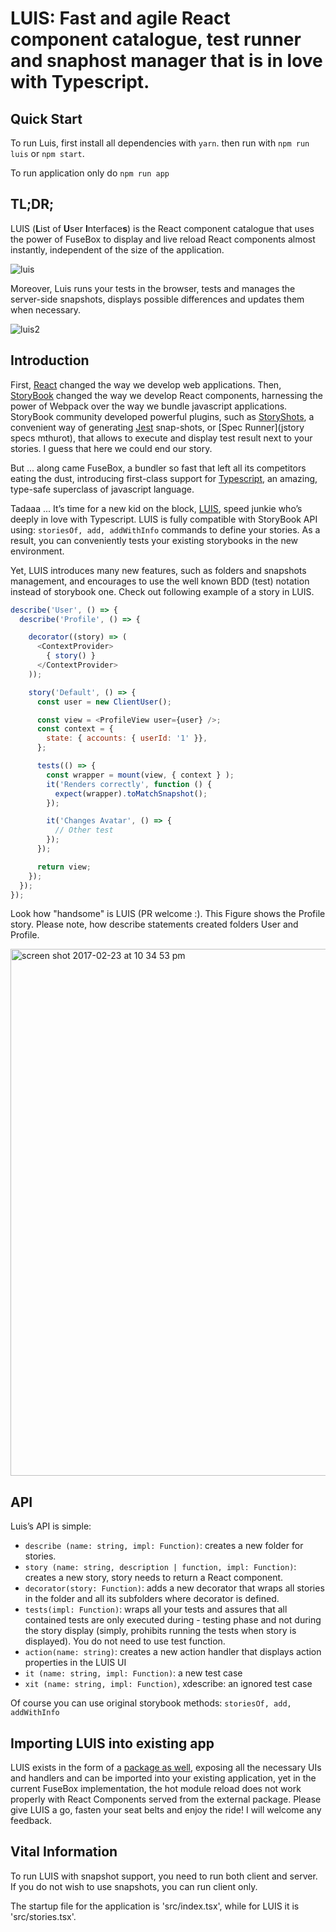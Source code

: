 # LUIS: Fast and agile React component catalogue, test runner and snaphost manager that is in love with Typescript.

## Quick Start 

To run Luis, first install all dependencies with `yarn`. then run with `npm run luis` or `npm start`.

To run application only do `npm run app`

## TL;DR;

LUIS (**L**ist of **U**ser **I**nterface**s**) is the React component catalogue that uses the power of FuseBox to display and live reload React components almost instantly, independent of the size of the application.

![luis](https://cloud.githubusercontent.com/assets/2682705/23295353/41a809ba-fac4-11e6-8464-b8690a38aa74.gif)

Moreover, Luis runs your tests in the browser, tests and manages the server-side snapshots, displays possible differences and updates them when necessary.

![luis2](https://cloud.githubusercontent.com/assets/2682705/23295366/570b4c2c-fac4-11e6-98f3-de2503887387.gif)

## Introduction

First, [React](https://facebook.github.io/react/) changed the way we develop web applications. Then, [StoryBook](https://getstorybook.io) changed the way we develop React components, harnessing the power of Webpack over the way we bundle javascript applications. StoryBook community developed powerful plugins, such as [StoryShots](https://github.com/storybooks/storyshots), a convenient way of generating [Jest](https://facebook.github.io/jest/) snap-shots, or [Spec Runner](jstory specs mthurot), that allows to execute and display test result next to your stories. I guess that here we could end our story.

But ... along came FuseBox, a bundler so fast that left all its competitors eating the dust, introducing first-class support for [Typescript](https://www.typescriptlang.org), an amazing, type-safe superclass of javascript language. 

Tadaaa ... It’s time for a new kid on the block, [LUIS](https://github.com/tomitrescak/luis-app), speed junkie who’s deeply in love with Typescript. LUIS is fully compatible with StoryBook API using: `storiesOf, add, addWithInfo` commands to define your stories. As a result, you can conveniently tests your existing storybooks in the new environment.

Yet, LUIS introduces many new features, such as folders and snapshots management, and encourages to use the well known BDD (test) notation instead of storybook one. Check out following example of a story in LUIS.

```javascript
describe('User', () => {
  describe('Profile', () => {

    decorator((story) => (
      <ContextProvider>
        { story() }
      </ContextProvider>
    ));

    story('Default', () => {
      const user = new ClientUser();

      const view = <ProfileView user={user} />;
      const context = {
        state: { accounts: { userId: '1' }},
      };

      tests(() => {
        const wrapper = mount(view, { context } );
        it('Renders correctly', function () {
          expect(wrapper).toMatchSnapshot();
        });

        it('Changes Avatar', () => {
          // Other test
        });
      });

      return view;
    });
  });
});
```

Look how "handsome" is LUIS (PR welcome :). This Figure shows the Profile story. Please note, how describe statements created folders User and Profile.

<img width="843" alt="screen shot 2017-02-23 at 10 34 53 pm" src="https://cloud.githubusercontent.com/assets/2682705/23295412/9c6d1192-fac4-11e6-9508-7ad89354c46c.png">

## API

Luis’s API is simple:

- `describe (name: string, impl: Function)`: creates a new folder for stories.
- `story (name: string, description | function, impl: Function)`: creates a new story, story needs to return a React component.
- `decorator(story: Function)`: adds a new decorator that wraps all stories in the folder and all its subfolders where decorator is defined.
- `tests(impl: Function)`: wraps all your tests and assures that all contained tests are only executed during - testing phase and not during the story display (simply, prohibits running the tests when story is displayed). You do not need to use test function.
- `action(name: string)`: creates a new action handler that displays action properties in the LUIS UI
- `it (name: string, impl: Function)`: a new test case
- `xit (name: string, impl: Function)`, xdescribe: an ignored test case

Of course you can use original storybook methods: `storiesOf, add, addWithInfo`

## Importing LUIS into existing app

LUIS exists in the form of a [package as well](https://www.npmjs.com/package/luis), exposing all the necessary UIs and handlers and can be imported into your existing application, yet in the current FuseBox implementation, the hot module reload does not work properly with React Components served from the external package.
Please give LUIS a go, fasten your seat belts and enjoy the ride! I will welcome any feedback.

## Vital Information

To run LUIS with snapshot support, you need to run both client and server. If you do not wish to use snapshots, you can run client only. 

The startup file for the application is 'src/index.tsx', while for LUIS it is 'src/stories.tsx'. 
